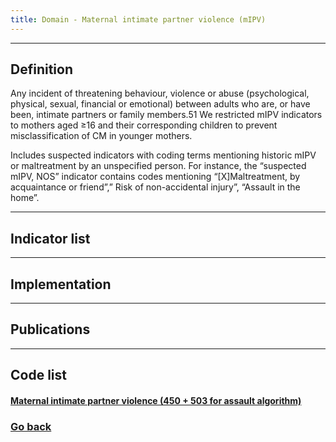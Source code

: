 ```yaml
---
title: Domain - Maternal intimate partner violence (mIPV)
---
```


--------------------------------
## Definition

Any incident of threatening behaviour, violence or abuse (psychological, physical, sexual, financial or emotional) between adults who are, or have been, intimate partners or family members.51 We restricted mIPV indicators to mothers aged ≥16 and their corresponding children to prevent misclassification of CM in younger mothers.

Includes suspected indicators with coding terms mentioning historic mIPV or maltreatment by an unspecified person. For instance, the “suspected mIPV, NOS” indicator contains codes mentioning “[X]Maltreatment, by acquaintance or friend”,” Risk of non-accidental injury”, “Assault in the home”.

--------------------------------
## Indicator list
 
<div class="flourish-embed flourish-table" data-src="visualisation/9802196"><script src="https://public.flourish.studio/resources/embed.js"></script></div>

--------------------------------
## Implementation

--------------------------------
## Publications

--------------------------------
## Code list

#### [Maternal intimate partner violence (450 + 503 for assault algorithm)](https://raw.githubusercontent.com/shabeer-syed/ACEs/main/mIPV_ACEs.txt)

### [Go back](https://shabeer-syed.github.io/ACEs/domains)

<script src="http://code.jquery.com/jquery-1.4.2.min.js"></script> <script> var x = document.getElementsByClassName("site-footer-credits"); setTimeout(() => { x[0].remove(); }, 10); </script>